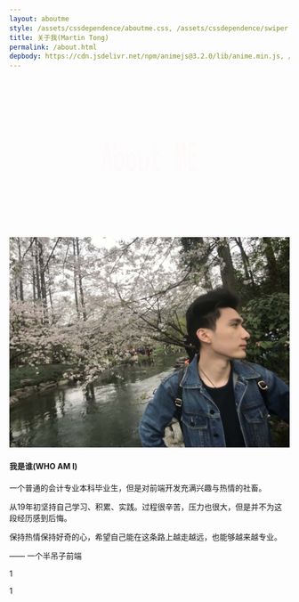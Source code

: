 ```yaml
---
layout: aboutme
style: /assets/cssdependence/aboutme.css, /assets/cssdependence/swiper.min.css
title: 关于我(Martin Tong)
permalink: /about.html
depbody: https://cdn.jsdelivr.net/npm/animejs@3.2.0/lib/anime.min.js, /assets/jsdependence/swiper.min.js, /assets/jsdependence/pixi-legacy.min.js, /assets/jsdependence/aboutme.js
---
```


<div class="aboutme-cover">
    <svg version="1.1" id="图层_1" xmlns="http://www.w3.org/2000/svg" xmlns:xlink="http://www.w3.org/1999/xlink"    x="0px" y="0px" viewBox="0 0 1366 768" style="enable-background:new 0 0 1366 768;" xml:space="preserve">
        <style type="text/css">
	        .st0{fill:#FFFAFA;}
        </style>
        <g>
	        <path class="st0" d="M503.3,453.5h-11.2l-6.5-43.1H465l-6.5,43.1h-11.2l23.4-140.5h9.3L503.3,453.5z M483.2,395l-7.5-49.6h-0.9
            l-7.5,49.6H483.2z"/>
	        <path class="st0" d="M558.5,408c0,15.7-2.2,27.5-6.5,35.3c-4.4,7.9-9.7,11.8-15.9,11.8c-3.4,0-6.4-1.1-8.9-3.2
		    c-2.5-2.2-4.7-5.7-6.5-10.6v12.2h-9.3V314.5h9.3v60.1c1.9-4.9,4-8.5,6.5-11c2.5-2.4,5.4-3.7,8.9-3.7c6.2,0,11.5,4.1,15.9,12.2
		    C556.3,380.3,558.5,392.3,558.5,408z M548.2,408c0-10.3-1.2-18.4-3.5-24.4c-2.3-6-5.8-8.9-10.5-8.9c-3.7,0-6.9,3-9.6,8.9
		    c-2.7,6-4,14.1-4,24.4c0,10.3,1.3,18.3,4,24c2.6,5.7,5.8,8.5,9.6,8.5c4.7,0,8.2-2.8,10.5-8.5C547,426.2,548.2,418.3,548.2,408z"/>
	        <path class="st0" d="M620.1,408c0,14.1-2.5,25.5-7.5,34.1c-5,8.7-10.9,13-17.8,13c-6.9,0-12.8-4.3-17.8-13c-5-8.7-7.5-20-7.5-34.1
		    c0-14.1,2.5-25.4,7.5-34.1c5-8.7,10.9-13,17.8-13c6.8,0,12.8,4.3,17.8,13C617.6,382.5,620.1,393.9,620.1,408z M609.9,408
		    c0-10.8-1.6-19-4.7-24.4c-3.1-5.4-6.5-8.1-10.3-8.1s-7.2,2.7-10.3,8.1c-3.1,5.4-4.7,13.5-4.7,24.4c0,10.8,1.6,19,4.7,24.4
		    c3.1,5.4,6.5,8.1,10.3,8.1s7.2-2.7,10.3-8.1C608.3,426.9,609.9,418.8,609.9,408z"/>
	        <path class="st0" d="M677.6,453.5h-9.3v-17.1c-2.5,6-5.2,10.6-8.2,13.8c-3,3.2-6.8,4.9-11.4,4.9c-5.6,0-9.8-2.7-12.6-8.1
		    c-2.8-5.4-4.2-12.2-4.2-20.3v-64.2h9.3V421c0,6.5,0.9,11.7,2.8,15.4c1.9,3.8,4.4,5.7,7.5,5.7c4,0,7.9-3.7,11.4-11
		    c3.6-7.3,5.4-16.4,5.4-27.2v-41.4h9.3V453.5z"/>
	        <path class="st0" d="M736.5,451c-1.6,1.1-3.4,2-5.4,2.8c-2,0.8-4.8,1.2-8.2,1.2c-5.6,0-10.1-2.7-13.6-8.1c-3.4-5.4-5.1-13-5.1-22.7
		    v-48.7h-15.9v-13h15.9v-31.7h9.3v31.7h19.2v13h-19.2V425c0,4.3,0.6,8,1.9,11c1.2,3,3.6,4.5,7,4.5c3.4,0,6.2-0.5,8.4-1.6
		    c2.2-1.1,4-2.4,5.6-4.1V451z"/>
	        <path class="st0" d="M859.4,453.5h-9.3v-99.1h-0.9l-11.2,99.1h-7.5l-11.2-99.1h-0.9v99.1h-9.3V314.5h14.5l10.3,91.8h0.9l10.3-91.8
		    h14.5V453.5z"/>
	        <path class="st0" d="M918.8,453.5h-47.7V314.5h45.3V330h-34.6V373h31.8v15.4h-31.8V438h36.9V453.5z"/>
        </g>
    </svg>
</div>

<div class="aboutme-wraper">
    <div class="aboutme-stage"></div>
    <div class="swiper-container" id="description">
        <div class="swiper-wrapper">
            <div class="swiper-slide" data-hash="me">
                <div class="swiper-slide-item-wrapper">
                    <div class="me">
                        <img src='/assets/imgdepedence/me.jpg' title='me' />
                    </div>
                    <div class="me-info">
                        <h4>我是谁(WHO AM I)</h4>
                        <p>一个普通的会计专业本科毕业生，但是对前端开发充满兴趣与热情的社畜。</p>
                        <p>从19年初坚持自己学习、积累、实践。过程很辛苦，压力也很大，但是并不为这段经历感到后悔。</p>
                        <p>保持热情保持好奇的心，希望自己能在这条路上越走越远，也能够越来越专业。</p>
                        <p>—— 一个半吊子前端</p>
                    </div>
                </div>
            </div>
            <div class="swiper-slide" data-hash="show"><p>1</p></div>
            <div class="swiper-slide" data-hash="hope"><p>1</p></div>
        </div>
        <div class="swiper-pagination"></div>
    </div>
</div>